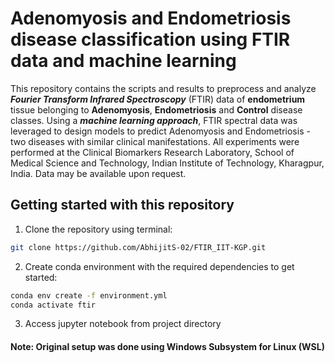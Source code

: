 # Adenomyosis and Endometriosis disease classification using FTIR data and machine learning
This repository contains the scripts and results to preprocess and analyze ***Fourier Transform Infrared Spectroscopy*** (FTIR) data of **endometrium** tissue belonging to **Adenomyosis**, **Endometriosis** and **Control** disease classes. Using a ***machine learning approach***, FTIR spectral data was leveraged to design models to predict Adenomyosis and Endometriosis - two diseases with similar clinical manifestations. All experiments were performed at the Clinical Biomarkers Research Laboratory, School of Medical Science and Technology, Indian Institute of Technology, Kharagpur, India. Data may be available upon request.

## Getting started with this repository
1. Clone the repository using terminal:
```bash
git clone https://github.com/AbhijitS-02/FTIR_IIT-KGP.git
```

2. Create conda environment with the required dependencies to get started:
```bash
conda env create -f environment.yml
conda activate ftir
```

3. Access jupyter notebook from project directory

#### Note: Original setup was done using Windows Subsystem for Linux (WSL)

##
